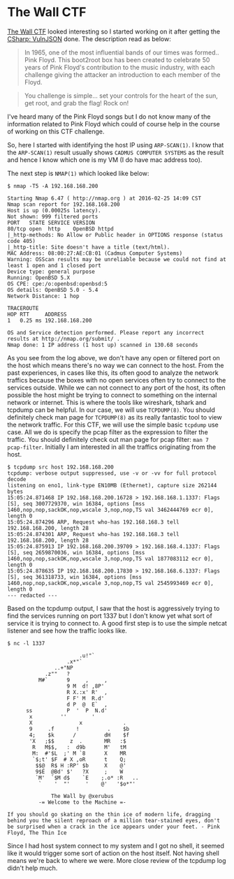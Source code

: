 # The Wall CTF

[The Wall CTF](https://www.vulnhub.com/entry/the-wall-1,130/) looked interesting so I started working on it after getting the [CSharp: VulnJSON](csharp-vulnjson.md) done. The description read as below:

> In 1965, one of the most influential bands of our times was formed.. Pink Floyd. This boot2root box has been created to celebrate 50 years of Pink Floyd's contribution to the music industry, with each challenge giving the attacker an introduction to each member of the Floyd.

> You challenge is simple... set your controls for the heart of the sun, get root, and grab the flag! Rock on!

I've heard many of the Pink Floyd songs but I do not know many of the information related to Pink Floyd which could of course help in the course of working on this CTF challenge.

So, here I started with identifying the host IP using `ARP-SCAN(1)`. I know that the `ARP-SCAN(1)` result usually shows `CADMUS COMPUTER SYSTEMS` as the result and hence I know which one is my VM (I do have mac address too).

The next step is `NMAP(1)` which looked like below:

```shell
$ nmap -T5 -A 192.168.168.200

Starting Nmap 6.47 ( http://nmap.org ) at 2016-02-25 14:09 CST
Nmap scan report for 192.168.168.200
Host is up (0.00025s latency).
Not shown: 999 filtered ports
PORT   STATE SERVICE VERSION
80/tcp open  http    OpenBSD httpd
|_http-methods: No Allow or Public header in OPTIONS response (status code 405)
|_http-title: Site doesn't have a title (text/html).
MAC Address: 08:00:27:AE:CB:01 (Cadmus Computer Systems)
Warning: OSScan results may be unreliable because we could not find at least 1 open and 1 closed port
Device type: general purpose
Running: OpenBSD 5.X
OS CPE: cpe:/o:openbsd:openbsd:5
OS details: OpenBSD 5.0 - 5.4
Network Distance: 1 hop

TRACEROUTE
HOP RTT     ADDRESS
1   0.25 ms 192.168.168.200

OS and Service detection performed. Please report any incorrect results at http://nmap.org/submit/ .
Nmap done: 1 IP address (1 host up) scanned in 130.68 seconds
```

As you see from the log above, we don't have any open or filtered port on the host which means there's no way we can connect to the host. From the past experiences, in cases like this, its often good to analyze the network traffics because the boxes with no open services often try to connect to the services outside. While we can not connect to any port of the host, its often possible the host might be trying to connect to something on the internal network or internet. This is where the tools like wireshark, tshark and tcpdump can be helpful. In our case, we will use `TCPDUMP(8)`. You should definitely check man page for `TCPDUMP(8)` as its really fantastic tool to view the network traffic. For this CTF, we will use the simple basic `tcpdump` use case. All we do is specify the pcap filter as the expression to filter the traffic. You should definitely check out man page for pcap filter: `man 7 pcap-filter`. Initially I am interested in all the traffics originating from the host.

```shell
$ tcpdump src host 192.168.168.200
tcpdump: verbose output suppressed, use -v or -vv for full protocol decode
listening on eno1, link-type EN10MB (Ethernet), capture size 262144 bytes
15:05:24.871468 IP 192.168.168.200.16728 > 192.168.168.1.1337: Flags [S], seq 3007729370, win 16384, options [mss 1460,nop,nop,sackOK,nop,wscale 3,nop,nop,TS val 3462444769 ecr 0], length 0
15:05:24.874296 ARP, Request who-has 192.168.168.3 tell 192.168.168.200, length 28
15:05:24.874301 ARP, Request who-has 192.168.168.3 tell 192.168.168.200, length 28
15:05:24.875913 IP 192.168.168.200.39709 > 192.168.168.4.1337: Flags [S], seq 2659870036, win 16384, options [mss 1460,nop,nop,sackOK,nop,wscale 3,nop,nop,TS val 1877083112 ecr 0], length 0
15:05:24.878635 IP 192.168.168.200.17830 > 192.168.168.6.1337: Flags [S], seq 361318733, win 16384, options [mss 1460,nop,nop,sackOK,nop,wscale 3,nop,nop,TS val 2545993469 ecr 0], length 0
--- redacted ---
```

Based on the tcpdump output, I saw that the host is aggressively trying to find the services running on port 1337 but I don't know yet what sort of service it is trying to connect to. A good first step is to use the simple netcat listener and see how the traffic looks like.

```shell
$ nc -l 1337

                       .u!"`
                   .x*"`
               ..+"NP
            .z""   ?
          M#`      9     ,     ,
                   9 M  d! ,8P'
                   R X.:x' R'  ,
                   F F' M  R.d'
                   d P  @  E`  ,
      ss           P  '  P  N.d'
       x         ''        '
       X               x             .
       9     .f       !         .    $b
       4;    $k      /         dH    $f
       'X   ;$$     z  .       MR   :$
        R   M$$,   :  d9b      M'   tM
        M:  #'$L  ;' M `8      X    MR
        `$;t' $F  # X ,oR      t    Q;
         $$@  R$ H :RP' $b     X    @'
         9$E  @Bd' $'   ?X     ;    W
         `M'  `$M d$    `E    ;.o* :R   ..
          `    '  "'     '    @'   '$o*"'   

              The Wall by @xerubus
          -= Welcome to the Machine =-

If you should go skating on the thin ice of modern life, dragging behind you the silent reproach of a million tear-stained eyes, don't be surprised when a crack in the ice appears under your feet. - Pink Floyd, The Thin Ice
```

Since I had host system connect to my system and I got no shell, it seemed like it would trigger some sort of action on the host itself. Not having shell means we're back to where we were. More close review of the tcpdump log didn't help much.
